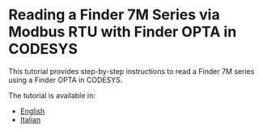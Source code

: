 # Reading a Finder 7M Series via Modbus RTU with Finder OPTA in CODESYS

This tutorial provides step-by-step instructions to read a Finder 7M series using a Finder OPTA in CODESYS.

The tutorial is available in:

- [English](./content.md)
- [Italian](./content-it.md)
